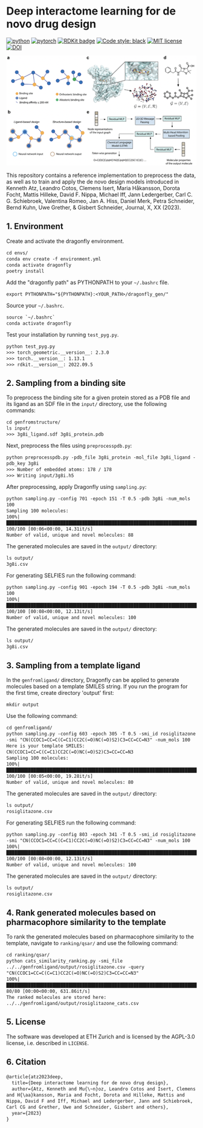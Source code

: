 # Deep interactome learning for de novo drug design

[![python](https://img.shields.io/badge/Python-3.8-3776AB.svg?style=flat&logo=python&logoColor=yellow)](https://www.python.org)
[![pytorch](https://img.shields.io/badge/PyTorch-1.13.1-EE4C2C.svg?style=flat&logo=pytorch)](https://pytorch.org)
[![RDKit badge](https://img.shields.io/badge/Powered%20by-RDKit-3838ff.svg?logo=data:image/png;base64,iVBORw0KGgoAAAANSUhEUgAAABAAAAAQBAMAAADt3eJSAAAABGdBTUEAALGPC/xhBQAAACBjSFJNAAB6JgAAgIQAAPoAAACA6AAAdTAAAOpgAAA6mAAAF3CculE8AAAAFVBMVEXc3NwUFP8UPP9kZP+MjP+0tP////9ZXZotAAAAAXRSTlMAQObYZgAAAAFiS0dEBmFmuH0AAAAHdElNRQfmAwsPGi+MyC9RAAAAQElEQVQI12NgQABGQUEBMENISUkRLKBsbGwEEhIyBgJFsICLC0iIUdnExcUZwnANQWfApKCK4doRBsKtQFgKAQC5Ww1JEHSEkAAAACV0RVh0ZGF0ZTpjcmVhdGUAMjAyMi0wMy0xMVQxNToyNjo0NyswMDowMDzr2J4AAAAldEVYdGRhdGU6bW9kaWZ5ADIwMjItMDMtMTFUMTU6MjY6NDcrMDA6MDBNtmAiAAAAAElFTkSuQmCC)](https://www.rdkit.org/)
[![Code style: black](https://img.shields.io/badge/code%20style-black-000000.svg)](https://github.com/psf/black)
[![MIT license](https://img.shields.io/badge/License-MIT-blue.svg)](https://lbesson.mit-license.org/)
[![DOI](https://img.shields.io/badge/DOI-10.1038/s41557--023--01360--5-green)](https://doi.org/10.26434/chemrxiv-2023-cbq9k)

![](dragonfly_gen/imgs/Figure1.png)

This repository contains a reference implementation to preprocess the data, as well as to train and apply the de novo design models introduced in Kenneth Atz, Leandro Cotos, Clemens Isert, Maria Håkansson, Dorota Focht, Mattis Hilleke, David F. Nippa, Michael Iff, Jann Ledergerber, Carl C. G. Schiebroek, Valentina Romeo, Jan A. Hiss, Daniel Merk, Petra Schneider, Bernd Kuhn, Uwe Grether, & Gisbert Schneider, Journal, X, XX (2023).

## 1. Environment
Create and activate the dragonfly environment. 

```
cd envs/
conda env create -f environment.yml
conda activate dragonfly
poetry install
```

Add the "dragonfly path" as PYTHONPATH to your `~/.bashrc` file. 

```
export PYTHONPATH="${PYTHONPATH}:<YOUR_PATH>/dragonfly_gen/"
```

Source your `~/.bashrc`.

```
source `~/.bashrc`
conda activate dragonfly
```

Test your installation by running `test_pyg.py`.

```
python test_pyg.py 
>>> torch_geometric.__version__: 2.3.0
>>> torch.__version__: 1.13.1
>>> rdkit.__version__: 2022.09.5
```

## 2. Sampling from a binding site

To preprocess the binding site for a given protein stored as a PDB file and its ligand as an SDF file in the `input/` directory, use the following commands:

```
cd genfromstructure/
ls input/
>>> 3g8i_ligand.sdf 3g8i_protein.pdb
```

Next, preprocess the files using `preprocesspdb.py`:
```
python preprocesspdb.py -pdb_file 3g8i_protein -mol_file 3g8i_ligand -pdb_key 3g8i
>>> Number of embedded atoms: 178 / 178
>>> Writing input/3g8i.h5
```

After preprocessing, apply Dragonfly using `sampling.py`:
```
python sampling.py -config 701 -epoch 151 -T 0.5 -pdb 3g8i -num_mols 100
Sampling 100 molecules:
100%|██████████████████████████████████████████████████████████████████████████████████████████████████████████████████████|  100/100 [00:06<00:00, 14.31it/s]
Number of valid, unique and novel molecules: 88
```

The generated molecules are saved in the `output/` directory:
```
ls output/
3g8i.csv
```

For generating SELFIES run the following command:
```
python sampling.py -config 901 -epoch 194 -T 0.5 -pdb 3g8i -num_mols 100
100%|██████████████████████████████████████████████████████████████████████████████████████████████████████████████████████|  100/100 [00:08<00:00, 12.13it/s]
Number of valid, unique and novel molecules: 100
```

The generated molecules are saved in the `output/` directory:
```
ls output/
3g8i.csv
```

## 3. Sampling from a template ligand

In the `genfromligand/` directory, Dragonfly can be applied to generate molecules based on a template SMILES string.
If you run the program for the first time, create directory 'output' first:
```
mkdir output
```
Use the following command:
```
cd genfromligand/
python sampling.py -config 603 -epoch 305 -T 0.5 -smi_id rosiglitazone -smi "CN(CCOC1=CC=C(C=C1)CC2C(=O)NC(=O)S2)C3=CC=CC=N3" -num_mols 100
Here is your template SMILES: CN(CCOC1=CC=C(C=C1)CC2C(=O)NC(=O)S2)C3=CC=CC=N3
Sampling 100 molecules:
100%|██████████████████████████████████████████████████████████████████████████████████████████████████████████████████████|  100/100 [00:05<00:00, 19.28it/s]
Number of valid, unique and novel molecules: 80
```

The generated molecules are saved in the `output/` directory:
```
ls output/
rosiglitazone.csv
```

For generating SELFIES run the following command:
```
python sampling.py -config 803 -epoch 341 -T 0.5 -smi_id rosiglitazone -smi "CN(CCOC1=CC=C(C=C1)CC2C(=O)NC(=O)S2)C3=CC=CC=N3" -num_mols 100
100%|██████████████████████████████████████████████████████████████████████████████████████████████████████████████████████|  100/100 [00:08<00:00, 12.13it/s]
Number of valid, unique and novel molecules: 100
```

The generated molecules are saved in the `output/` directory:
```
ls output/
rosiglitazone.csv
```


## 4. Rank generated molecules based on pharmacophore similarity to the template

To rank the generated molecules based on pharmacophore similarity to the template, navigate to `ranking/qsar/` and use the following command:
```
cd ranking/qsar/
python cats_similarity_ranking.py -smi_file ../../genfromligand/output/rosiglitazone.csv -query "CN(CCOC1=CC=C(C=C1)CC2C(=O)NC(=O)S2)C3=CC=CC=N3"
100%|███████████████████████████████████████████████████████████████████████████████████████████████████████████████████████████████████████████████████████████████| 80/80 [00:00<00:00, 631.86it/s]
The ranked molecules are stored here: ../../genfromligand/output/rosiglitazone_cats.csv
```

## 5. License
The software was developed at ETH Zurich and is licensed by the AGPL-3.0 license, i.e. described in `LICENSE`.

## 6. Citation
```
@article{atz2023deep,
  title={Deep interactome learning for de novo drug design},
  author={Atz, Kenneth and Mu{\~n}oz, Leandro Cotos and Isert, Clemens and H{\aa}kansson, Maria and Focht, Dorota and Hilleke, Mattis and Nippa, David F and Iff, Michael and Ledergerber, Jann and Schiebroek, Carl CG and Grether, Uwe and Schneider, Gisbert and others},
  year={2023}
}
```


